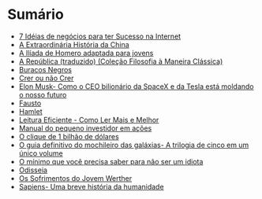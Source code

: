 # Sumário

- [7 Idéias de negócios para ter Sucesso na Internet](books/7%20Idéias%20de%20negócios%20para%20ter%20Sucesso%20na%20Internet)
- [A Extraordinária História da China](books/A%20Extraordinária%20História%20da%20China)
- [A Ilíada de Homero adaptada para jovens](books/A%20Ilíada%20de%20Homero%20adaptada%20para%20jovens)
- [A República (traduzido) (Coleção Filosofia à Maneira Clássica)](books/A%20República%20(traduzido)%20(Coleção%20Filosofia%20à%20Maneira%20Clássica))
- [Buracos Negros]()
- [Crer ou não Crer]()
- [Elon Musk- Como o CEO bilionário da SpaceX e da Tesla está moldando o nosso futuro]()
- [Fausto]()
- [Hamlet]()
- [Leitura Eficiente - Como Ler Mais e Melhor]()
- [Manual do pequeno investidor em ações]()
- [O clique de 1 bilhão de dólares]()
- [O guia definitivo do mochileiro das galáxias- A trilogia de cinco em um único volume]()
- [O mínimo que você precisa saber para não ser um idiota]()
- [Odisseia]()
- [Os Sofrimentos do Jovem Werther]()
- [Sapiens- Uma breve história da humanidade]()